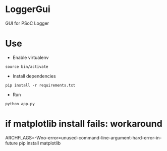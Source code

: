 # LoggerGui

GUI for PSoC Logger

# Use
- Enable virtualenv
```
source bin/activate
```

- Install dependencies
```
pip install -r requirements.txt
```

- Run
```
python app.py
```

# if matplotlib install fails: workaround

ARCHFLAGS=-Wno-error=unused-command-line-argument-hard-error-in-future pip install matplotlib